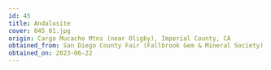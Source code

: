 ```yaml
---
id: 45 
title: Andalusite
cover: 045_01.jpg
origin: Cargo Mucacho Mtns (near Oligby), Imperial County, CA
obtained_from: San Diego County Fair (Fallbrook Gem & Mineral Society)
obtained_on: 2023-06-22
---
```

